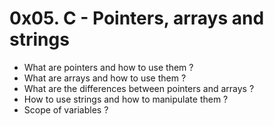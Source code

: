 # 0x05. C - Pointers, arrays and strings

- What are pointers and how to use them ?
- What are arrays and how to use them ?
- What are the differences between pointers and arrays ?
- How to use strings and how to manipulate them ?
- Scope of variables ?
